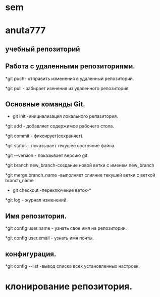 ﻿# sem
# anuta777
## учебный репозиторий
## Работа с удаленными репозиториями.
*git  puch- отправить изменения в удаленный репозиторий.

*git pull - забирает изенения из удаленного репозитория. 

## Основные команды Git.
 * git init -инициализация локального репазитория.

 *git add - добавляет содержимое рабочего стола.

 *git commit - фиксирует(сохраняет). 

 *git status - показывает текушее состояние файла.

 *git --version - показывает версию git.

 *git branch new_branch-создание новой ветки с именем new_branch

 *git merge branch_name -выполняет слияние текушей ветки с веткой branch_name

 - git checkout -переключение веток-*

 *git log - журнал изменений.
## Имя репозитория.
*git config user.name - узнать свое имя на репозитории.

*git config user.email - узнать имя почты.
## конфигурация.
*git config --list -вывод списка всех установленных настроек.
# клонирование репозитория.

